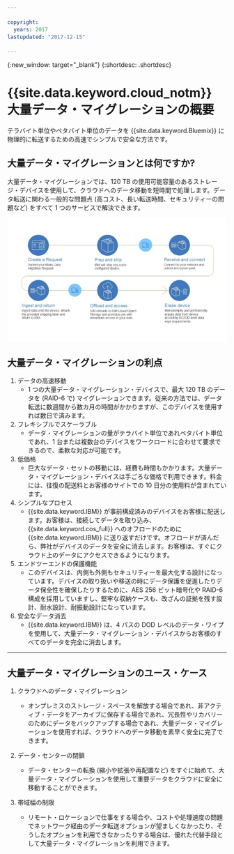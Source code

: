 ```yaml
---

copyright:
  years: 2017
lastupdated: "2017-12-15"

---
```

{:new_window: target="_blank"}
{:shortdesc: .shortdesc}

# {{site.data.keyword.cloud_notm}} 大量データ・マイグレーションの概要

テラバイト単位やペタバイト単位のデータを {{site.data.keyword.Bluemix}} に物理的に転送するための高速でシンプルで安全な方法です。

## 大量データ・マイグレーションとは何ですか?

大量データ・マイグレーションでは、120 TB の使用可能容量のあるストレージ・デバイスを使用して、クラウドへのデータ移動を短時間で処理します。データ転送に関わる一般的な問題点 (高コスト、長い転送時間、セキュリティーの問題など) をすべて 1 つのサービスで解決できます。

![大量データ・マイグレーションのプロセス・フロー](/images/MDMSworkflow.jpg)

## 大量データ・マイグレーションの利点
1. データの高速移動
    - 1 つの大量データ・マイグレーション・デバイスで、最大 120 TB のデータを (RAID-6 で) マイグレーションできます。従来の方法では、データ転送に数週間から数カ月の時間がかかりますが、このデバイスを使用すれば数日で済みます。
2. フレキシブルでスケーラブル
    - データ・マイグレーションの量がテラバイト単位であれペタバイト単位であれ、1 台または複数台のデバイスをワークロードに合わせて要求できるので、柔軟な対応が可能です。
3. 低価格
    - 巨大なデータ・セットの移動には、経費も時間もかかります。大量データ・マイグレーション・デバイスは手ごろな価格で利用できます。料金には、往復の配送料とお客様のサイトでの 10 日分の使用料が含まれています。 
4. シンプルなプロセス
    - {{site.data.keyword.IBM}} が事前構成済みのデバイスをお客様に配送します。お客様は、接続してデータを取り込み、{{site.data.keyword.cos_full}} へのオフロードのために {{site.data.keyword.IBM}} に送り返すだけです。オフロードが済んだら、弊社がデバイスのデータを安全に消去します。お客様は、すぐにクラウド上のデータにアクセスできるようになります。
5. エンドツーエンドの保護機能
    - このデバイスは、内側も外側もセキュリティーを最大化する設計になっています。デバイスの取り扱いや移送の時にデータ保護を促進したりデータ保全性を確保したりするために、AES 256 ビット暗号化や RAID-6 構成を採用していますし、堅牢な収納ケースも、改ざんの証拠を残す設計、耐水設計、耐振動設計になっています。
6. 安全なデータ消去
    - {{site.data.keyword.IBM}} は、4 パスの DOD レベルのデータ・ワイプを使用して、大量データ・マイグレーション・デバイスからお客様のすべてのデータを完全に消去します。
    
    
<hr>


## 大量データ・マイグレーションのユース・ケース
1. クラウドへのデータ・マイグレーション
    - オンプレミスのストレージ・スペースを解放する場合であれ、非アクティブ・データをアーカイブに保存する場合であれ、冗長性やリカバリーのためにデータをバックアップする場合であれ、大量データ・マイグレーションを使用すれば、クラウドへのデータ移動を素早く安全に完了できます。

2. データ・センターの閉鎖
    - データ・センターの転換 (縮小や拡張や再配置など) をすぐに始めて、大量データ・マイグレーションを使用して重要データをクラウドに安全に移動することができます。

3. 帯域幅の制限
    - リモート・ロケーションで仕事をする場合や、コストや処理速度の問題でネットワーク経由のデータ転送オプションが望ましくなかったり、そうしたオプションを利用できなかったりする場合は、優れた代替手段として大量データ・マイグレーションを利用できます。
